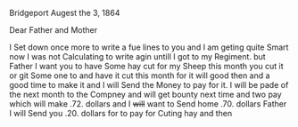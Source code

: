 Bridgeport Augest the 3, 1864

Dear Father and Mother
	
I Set down once more to write a fue lines to you and I am geting quite Smart now I was not Calculating to write agin untill I got to my Regiment. but Father I want you to have Some hay cut for my Sheep this month you cut it or git Some one to and have it cut this month for it will good then and a good time to make it and I will Send the Money to pay for it. I will be pade of the next month to the Compney and will get bounty next time and two pay which will make .72. dollars and I ~~will~~ want to Send home .70. dollars Father I will Send you .20. dollars for to pay for Cuting hay and then